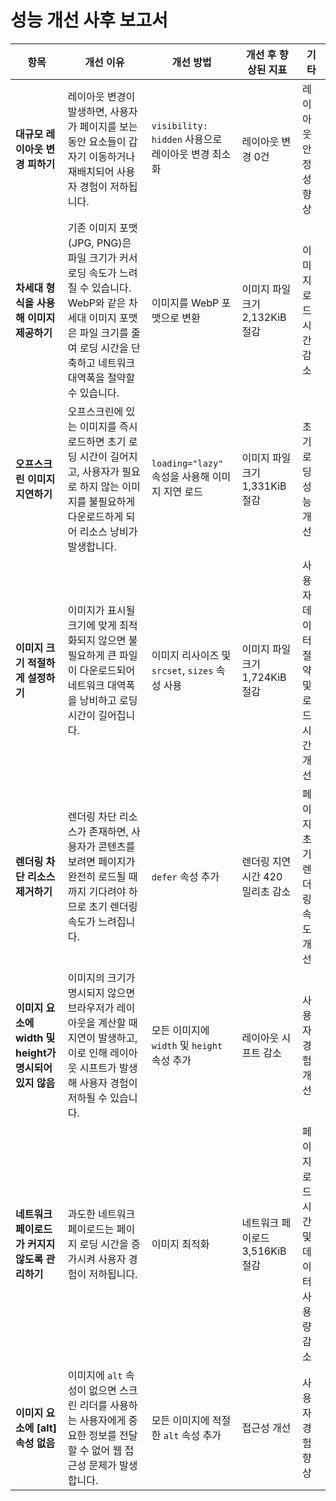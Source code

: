 # 성능 개선 사후 보고서

| **항목**                                               | **개선 이유**                                                                                                                                                                              | **개선 방법**                                      | **개선 후 향상된 지표**          | **기타**                               |
| ------------------------------------------------------ | ------------------------------------------------------------------------------------------------------------------------------------------------------------------------------------------ | -------------------------------------------------- | -------------------------------- | -------------------------------------- |
| **대규모 레이아웃 변경 피하기**                        | 레이아웃 변경이 발생하면, 사용자가 페이지를 보는 동안 요소들이 갑자기 이동하거나 재배치되어 사용자 경험이 저하됩니다.                                                                      | `visibility: hidden` 사용으로 레이아웃 변경 최소화 | 레이아웃 변경 0건                | 레이아웃 안정성 향상                   |
| **차세대 형식을 사용해 이미지 제공하기**               | 기존 이미지 포맷(JPG, PNG)은 파일 크기가 커서 로딩 속도가 느려질 수 있습니다. WebP와 같은 차세대 이미지 포맷은 파일 크기를 줄여 로딩 시간을 단축하고 네트워크 대역폭을 절약할 수 있습니다. | 이미지를 WebP 포맷으로 변환                        | 이미지 파일 크기 2,132KiB 절감   | 이미지 로드 시간 감소                  |
| **오프스크린 이미지 지연하기**                         | 오프스크린에 있는 이미지를 즉시 로드하면 초기 로딩 시간이 길어지고, 사용자가 필요로 하지 않는 이미지를 불필요하게 다운로드하게 되어 리소스 낭비가 발생합니다.                              | `loading="lazy"` 속성을 사용해 이미지 지연 로드    | 이미지 파일 크기 1,331KiB 절감   | 초기 로딩 성능 개선                    |
| **이미지 크기 적절하게 설정하기**                      | 이미지가 표시될 크기에 맞게 최적화되지 않으면 불필요하게 큰 파일이 다운로드되어 네트워크 대역폭을 낭비하고 로딩 시간이 길어집니다.                                                         | 이미지 리사이즈 및 `srcset`, `sizes` 속성 사용     | 이미지 파일 크기 1,724KiB 절감   | 사용자 데이터 절약 및 로드 시간 개선   |
| **렌더링 차단 리소스 제거하기**                        | 렌더링 차단 리소스가 존재하면, 사용자가 콘텐츠를 보려면 페이지가 완전히 로드될 때까지 기다려야 하므로 초기 렌더링 속도가 느려집니다.                                                       | `defer` 속성 추가                                  | 렌더링 지연 시간 420 밀리초 감소 | 페이지 초기 렌더링 속도 개선           |
| **이미지 요소에 width 및 height가 명시되어 있지 않음** | 이미지의 크기가 명시되지 않으면 브라우저가 레이아웃을 계산할 때 지연이 발생하고, 이로 인해 레이아웃 시프트가 발생해 사용자 경험이 저하될 수 있습니다.                                      | 모든 이미지에 `width` 및 `height` 속성 추가        | 레이아웃 시프트 감소             | 사용자 경험 개선                       |
| **네트워크 페이로드가 커지지 않도록 관리하기**         | 과도한 네트워크 페이로드는 페이지 로딩 시간을 증가시켜 사용자 경험이 저하됩니다.                                                                                                           | 이미지 최적화                                      | 네트워크 페이로드 3,516KiB 절감  | 페이지 로드 시간 및 데이터 사용량 감소 |
| **이미지 요소에 [alt] 속성 없음**                      | 이미지에 `alt` 속성이 없으면 스크린 리더를 사용하는 사용자에게 중요한 정보를 전달할 수 없어 웹 접근성 문제가 발생합니다.                                                                   | 모든 이미지에 적절한 `alt` 속성 추가               | 접근성 개선                      | 사용자 경험 향상                       |
